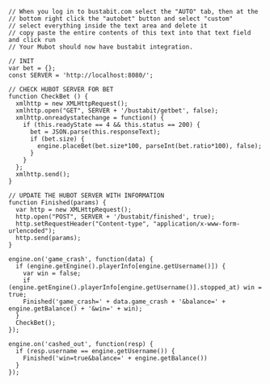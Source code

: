    // When you log in to bustabit.com select the "AUTO" tab, then at the
    // bottom right click the "autobet" button and select "custom"
    // select everything inside the text area and delete it
    // copy paste the entire contents of this text into that text field and click run
    // Your Mubot should now have bustabit integration.

    // INIT
    var bet = {};
    const SERVER = 'http://localhost:8080/';

    // CHECK HUBOT SERVER FOR BET
    function CheckBet () {
      xmlhttp = new XMLHttpRequest();
      xmlhttp.open("GET", SERVER + '/bustabit/getbet', false);
      xmlhttp.onreadystatechange = function() {
        if (this.readyState == 4 && this.status == 200) {
          bet = JSON.parse(this.responseText);
          if (bet.size) {
            engine.placeBet(bet.size*100, parseInt(bet.ratio*100), false);
          }
        }
      };
      xmlhttp.send();
    }

    // UPDATE THE HUBOT SERVER WITH INFORMATION
    function Finished(params) {
      var http = new XMLHttpRequest();
      http.open("POST", SERVER + '/bustabit/finished', true);
      http.setRequestHeader("Content-type", "application/x-www-form-urlencoded");
      http.send(params);
    }

    engine.on('game_crash', function(data) {
      if (engine.getEngine().playerInfo[engine.getUsername()]) {
        var win = false;
        if (engine.getEngine().playerInfo[engine.getUsername()].stopped_at) win = true;
        Finished('game_crash=' + data.game_crash + '&balance=' + engine.getBalance() + '&win=' + win);
      }
      CheckBet();
    });

    engine.on('cashed_out', function(resp) {
      if (resp.username == engine.getUsername()) {
        Finished('win=true&balance=' + engine.getBalance())
      }
    });
